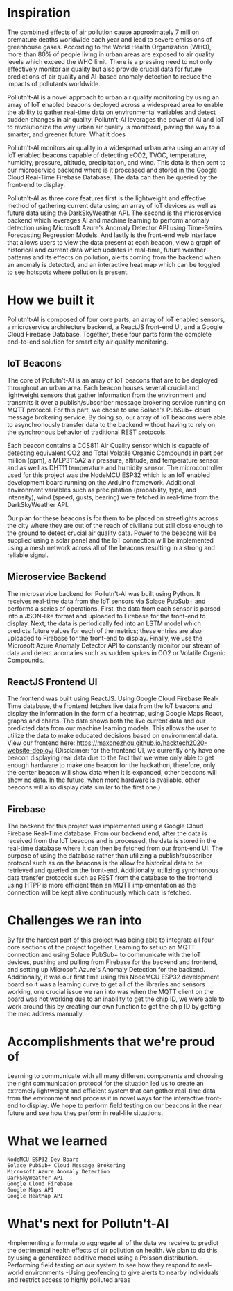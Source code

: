 # Inspiration
The combined effects of air pollution cause approximately 7 million premature deaths worldwide each year and lead to severe emissions of greenhouse gases. According to the World Health Organization (WHO), more than 80% of people living in urban areas are exposed to air quality levels which exceed the WHO limit. There is a pressing need to not only effectively monitor air quality but also provide crucial data for future predictions of air quality and AI-based anomaly detection to reduce the impacts of pollutants worldwide.

Pollutn't-AI is a novel approach to urban air quality monitoring by using an array of IoT enabled beacons deployed across a widespread area to enable the ability to gather real-time data on environmental variables and detect sudden changes in air quality. Pollutn't-AI leverages the power of AI and IoT to revolutionize the way urban air quality is monitored, paving the way to a smarter, and greener future.
What it does

Pollutn't-AI monitors air quality in a widespread urban area using an array of IoT enabled beacons capable of detecting eCO2, TVOC, temperature, humidity, pressure, altitude, precipitation, and wind. This data is then sent to our microservice backend where is it processed and stored in the Google Cloud Real-Time Firebase Database. The data can then be queried by the front-end to display.

Pollutn't-AI as three core features first is the lightweight and effective method of gathering current data using an array of IoT devices as well as future data using the DarkSkyWeather API. The second is the microservice backend which leverages AI and machine learning to perform anomaly detection using Microsoft Azure's Anomaly Detector API using Time-Series Forecasting Regression Models. And lastly is the front-end web interface that allows users to view the data present at each beacon, view a graph of historical and current data which updates in real-time, future weather patterns and its effects on pollution, alerts coming from the backend when an anomaly is detected, and an interactive heat map which can be toggled to see hotspots where pollution is present.

# How we built it

Pollutn't-AI is composed of four core parts, an array of IoT enabled sensors, a microservice architecture backend, a ReactJS front-end UI, and a Google Cloud Firebase Database. Together, these four parts form the complete end-to-end solution for smart city air quality monitoring.

## IoT Beacons
The core of Pollutn't-AI is an array of IoT beacons that are to be deployed throughout an urban area. Each beacon houses several crucial and lightweight sensors that gather information from the environment and transmits it over a publish/subscriber message brokering service running on MQTT protocol. For this part, we chose to use Solace's PubSub+ cloud message brokering service. By doing so, our array of IoT beacons were able to asynchronously transfer data to the backend without having to rely on the synchronous behavior of traditional REST protocols.

Each beacon contains a CCS811 Air Quality sensor which is capable of detecting equivalent CO2 and Total Volatile Organic Compounds in part per million (ppm), a MLP3115A2 air pressure, altitude, and temperature sensor and as well as DHT11 temperature and humidity sensor. The microcontroller used for this project was the NodeMCU ESP32 which is an IoT enabled development board running on the Arduino framework. Additional environment variables such as precipitation (probability, type, and intensity), wind (speed, gusts, bearing) were fetched in real-time from the DarkSkyWeather API.

Our plan for these beacons is for them to be placed on streetlights across the city where they are out of the reach of civilians but still close enough to the ground to detect crucial air quality data. Power to the beacons will be supplied using a solar panel and the IoT connection will be implemented using a mesh network across all of the beacons resulting in a strong and reliable signal.

## Microservice Backend
The microservice backend for Pollutn't-AI was built using Python. It receives real-time data from the IoT sensors via Solace PubSub+ and performs a series of operations. First, the data from each sensor is parsed into a JSON-like format and uploaded to Firebase for the front-end to display. Next, the data is periodically fed into an LSTM model which predicts future values for each of the metrics; these entries are also uploaded to Firebase for the front-end to display. Finally, we use the Microsoft Azure Anomaly Detector API to constantly monitor our stream of data and detect anomalies such as sudden spikes in CO2 or Volatile Organic Compounds.

## ReactJS Frontend UI
The frontend was built using ReactJS. Using Google Cloud Firebase Real-Time database, the frontend fetches live data from the IoT beacons and display the information in the form of a heatmap, using Google Maps React, graphs and charts. The data shows both the live current data and our predicted data from our machine learning models. This allows the user to utilize the data to make educated decisions based on environmental data. View our frontend here: https://maxonezhou.github.io/hacktech2020-website-deploy/ (Disclaimer: for the frontend UI, we currently only have one beacon displaying real data due to the fact that we were only able to get enough hardware to make one beacon for the hackathon, therefore, only the center beacon will show data when it is expanded, other beacons will show no data. In the future, when more hardware is available, other beacons will also display data similar to the first one.)

## Firebase
The backend for this project was implemented using a Google Cloud Firebase Real-Time database. From our backend end, after the data is received from the IoT beacons and is processed, the data is stored in the real-time database where it can then be fetched from our front-end UI. The purpose of using the database rather than utilizing a publish/subscriber protocol such as on the beacons is the allow for historical data to be retrieved and queried on the front-end. Additionally, utilizing synchronous data transfer protocols such as REST from the database to the frontend using HTPP is more efficient than an MQTT implementation as the connection will be kept alive continuously which data is fetched.

# Challenges we ran into

By far the hardest part of this project was being able to integrate all four core sections of the project together. Learning to set up an MQTT connection and using Solace PubSub+ to communicate with the IoT devices, pushing and pulling from Firebase for the backend and frontend, and setting up Microsoft Azure's Anomaly Detection for the backend. Additionally, it was our first time using this NodeMCU ESP32 development board so it was a learning curve to get all of the libraries and sensors working, one crucial issue we ran into was when the MQTT client on the board was not working due to an inability to get the chip ID, we were able to work around this by creating our own function to get the chip ID by getting the mac address manually.

# Accomplishments that we're proud of

Learning to communicate with all many different components and choosing the right communication protocol for the situation led us to create an extremely lightweight and efficient system that can gather real-time data from the environment and process it in novel ways for the interactive front-end to display. We hope to perform field testing on our beacons in the near future and see how they perform in real-life situations.

# What we learned
    NodeMCU ESP32 Dev Board
    Solace PubSub+ Cloud Message Brokering
    Microsoft Azure Anomaly Detection
    DarkSkyWeather API
    Google Cloud Firebase
    Google Maps API
    Google HeatMap API

# What's next for Pollutn't-AI

-Implementing a formula to aggregate all of the data we receive to predict the detrimental health effects of air pollution on health. We plan to do this by using a generalized additive model using a Poisson distribution.
-Performing field testing on our system to see how they respond to real-world environments
-Using geofencing to give alerts to nearby individuals and restrict access to highly polluted areas
